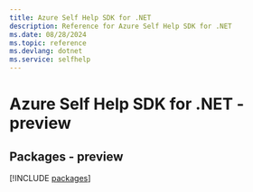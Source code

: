 ```yaml
---
title: Azure Self Help SDK for .NET
description: Reference for Azure Self Help SDK for .NET
ms.date: 08/28/2024
ms.topic: reference
ms.devlang: dotnet
ms.service: selfhelp
---
```

# Azure Self Help SDK for .NET - preview
## Packages - preview
[!INCLUDE [packages](self-help-index.md)]